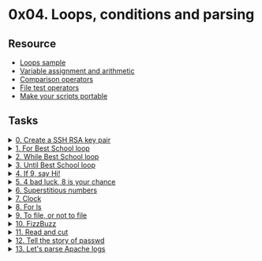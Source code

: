 # 0x04. Loops, conditions and parsing 

## Resource

- [Loops sample](https://tldp.org/LDP/Bash-Beginners-Guide/html/sect_09_01.html)
- [Variable assignment and arithmetic](https://tldp.org/LDP/abs/html/ops.html)
- [Comparison operators](https://tldp.org/LDP/abs/html/comparison-ops.html)
- [File test operators](https://tldp.org/LDP/abs/html/fto.html)
- [Make your scripts portable](https://www.cyberciti.biz/tips/finding-bash-perl-python-portably-using-env.html)

## Tasks

<details>
<summary><a href="./0-RSA_public_key.pub">0. Create a SSH RSA key pair</a></summary><br>
<a href='https://postimages.org/' target='_blank'><img src='https://i.postimg.cc/HkVtBRMg/image.png' border='0' alt='image'/></a><br>
<ul>
  <li>Links from screenshot
  <ul>
      <li><a href="https://askubuntu.com/questions/61557/how-do-i-set-up-ssh-authentication-keys">Linux and Mac OS users</a></li>
      <li><a href="https://docs.rackspace.com/support/how-to/generating-rsa-keys-with-ssh-puttygen/">Windows users</a></li>
      <li><a href="https://www.youtube.com/watch?v=iuqXFC_qIvA&t=46s">data centers</a></li>
  </ul>
  </li>
</ul>
</details>

<details>
<summary><a href="./1-for_best_school">1. For Best School loop</a></summary><br>
<a href='https://postimages.org/' target='_blank'><img src='https://i.postimg.cc/XYvX60Nr/image.png' border='0' alt='image'/></a>
</details>

<details>
<summary><a href="./2-while_best_school">2. While Best School loop</a></summary><br>
<a href='https://postimages.org/' target='_blank'><img src='https://i.postimg.cc/KcfDJy01/image.png' border='0' alt='image'/></a>
</details>

<details>
<summary><a href="./3-until_best_school">3. Until Best School loop</a></summary><br>
<a href='https://postimages.org/' target='_blank'><img src='https://i.postimg.cc/y8jvVtx4/image.png' border='0' alt='image'/></a>
</details>

<details>
<summary><a href="./4-if_9_say_hi">4. If 9, say Hi!</a></summary><br>
<a href='https://postimages.org/' target='_blank'><img src='https://i.postimg.cc/vBCCykBL/image.png' border='0' alt='image'/></a>
</details>

<details>
<summary><a href="./5-4_bad_luck_8_is_your_chance">5. 4 bad luck, 8 is your chance</a></summary><br>
<a href='https://postimages.org/' target='_blank'><img src='https://i.postimg.cc/SxMkcYGF/image.png' border='0' alt='image'/></a><br>
<ul>
  <li>Links from screenshot
  <ul>
      <li><a href="https://freakonomics.com/2006/07/05/lucky-8s-in-china/">8 in the Chinese culture</a></li>
      <li><a href="https://en.wikipedia.org/wiki/Chinese_numerology#Four">4 in the Chinese culture</a></li>
  </ul>
  </li>
</ul>
</details>

<details>
<summary><a href="./6-superstitious_numbers">6. Superstitious numbers</a></summary><br>
<a href='https://postimages.org/' target='_blank'><img src='https://i.postimg.cc/XvHdRPT0/image.png' border='0' alt='image'/></a>
</details>

<details>
<summary><a href="./7-clock">7. Clock</a></summary><br>
<a href='https://postimages.org/' target='_blank'><img src='https://i.postimg.cc/YqRc5vMR/image.png' border='0' alt='image'/></a>
</details>

<details>
<summary><a href="./8-for_ls">8. For ls</a></summary><br>
<a href='https://postimages.org/' target='_blank'><img src='https://i.postimg.cc/wjzrjgTv/image.png' border='0' alt='image'/></a>
</details>

<details>
<summary><a href="./9-to_file_or_not_to_file">9. To file, or not to file</a></summary><br>
<a href='https://postimages.org/' target='_blank'><img src='https://i.postimg.cc/RFwsBY5f/image.png' border='0' alt='image'/></a>
</details>

<details>
<summary><a href="./10-fizzbuzz">10. FizzBuzz</a></summary><br>
<a href='https://postimages.org/' target='_blank'><img src='https://i.postimg.cc/85bsJLq3/image.png' border='0' alt='image'/></a>
</details>

<details>
<summary><a href="./100-read_and_cut">11. Read and cut</a></summary><br>
<a href='https://postimages.org/' target='_blank'><img src='https://i.postimg.cc/FHQyLVqF/image.png' border='0' alt='image'/></a>
</details>

<details>
<summary><a href="./101-tell_the_story_of_passwd">12. Tell the story of passwd</a></summary><br>
<a href='https://postimages.org/' target='_blank'><img src='https://i.postimg.cc/g0vNZG3x/image.png' border='0' alt='image'/></a>
<ul>
  <li>Links from screenshot
  <ul>
      <li><a href="https://www.cyberciti.biz/faq/understanding-etcpasswd-file-format/">Understanding /etc/passwd</a></li>
      <li><a href="https://tldp.org/LDP/abs/html/internalvariables.html">IFS (internal field separator)</a></li>
  </ul>
  </li>
</ul>
</details>

<details>
<summary><a href="./102-lets_parse_apache_logs">13. Let's parse Apache logs</a></summary><br>
<a href='https://postimg.cc/rDm2Zg6H' target='_blank'><img src='https://i.postimg.cc/P5bfxFSd/image.png' border='0' alt='image'/></a>
<ul>
  <li>Links from screenshot
  <ul>
      <li><a href="https://en.wikipedia.org/wiki/Apache_HTTP_Server">Apache HTTP Server</a></li>
      <li><a href="https://en.wikipedia.org/wiki/List_of_HTTP_status_codes">HTTP status codes</a></li>
  </ul>
  </li>
</ul>
</details>
